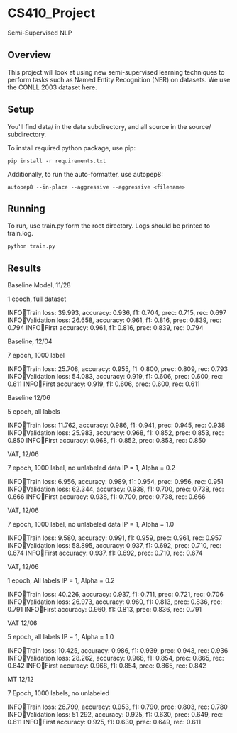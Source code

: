 # CS410_Project
Semi-Supervised NLP

## Overview

This project will look at using new semi-supervised learning techniques to perform tasks such as Named Entity Recognition (NER) on datasets. We use the CONLL 2003 dataset here.

## Setup

You'll find data/ in the data subdirectory, and all source in the source/ subdirectory.

To install required python package, use pip:

```
pip install -r requirements.txt
```

Additionally, to run the auto-formatter, use autopep8:

```
autopep8 --in-place --aggressive --aggressive <filename>
```

## Running

To run, use train.py form the root directory. Logs should be printed to train.log.

```
python train.py
```


## Results

Baseline Model, 11/28

1 epoch, full dataset

INFO:train:Train loss: 39.993, accuracy: 0.936, f1: 0.704, prec: 0.715, rec: 0.697
INFO:train:Validation loss: 26.658, accuracy: 0.961, f1: 0.816, prec: 0.839, rec: 0.794
INFO:train:First accuracy: 0.961, f1: 0.816, prec: 0.839, rec: 0.794


Baseline, 12/04

7 epoch, 1000 label

INFO:train:Train loss: 25.708, accuracy: 0.955, f1: 0.800, prec: 0.809, rec: 0.793
INFO:train:Validation loss: 54.083, accuracy: 0.919, f1: 0.606, prec: 0.600, rec: 0.611
INFO:train:First accuracy: 0.919, f1: 0.606, prec: 0.600, rec: 0.611

Baseline 12/06

5 epoch, all labels

INFO:train:Train loss: 11.762, accuracy: 0.986, f1: 0.941, prec: 0.945, rec: 0.938
INFO:train:Validation loss: 25.983, accuracy: 0.968, f1: 0.852, prec: 0.853, rec: 0.850
INFO:train:First accuracy: 0.968, f1: 0.852, prec: 0.853, rec: 0.850

VAT, 12/06

7 epoch, 1000 label, no unlabeled data
IP = 1, Alpha = 0.2

INFO:train:Train loss: 6.956, accuracy: 0.989, f1: 0.954, prec: 0.956, rec: 0.951
INFO:train:Validation loss: 62.344, accuracy: 0.938, f1: 0.700, prec: 0.738, rec: 0.666
INFO:train:First accuracy: 0.938, f1: 0.700, prec: 0.738, rec: 0.666

VAT, 12/06

7 epoch, 1000 label, no unlabeled data
IP = 1, Alpha = 1.0

INFO:train:Train loss: 9.580, accuracy: 0.991, f1: 0.959, prec: 0.961, rec: 0.957
INFO:train:Validation loss: 58.895, accuracy: 0.937, f1: 0.692, prec: 0.710, rec: 0.674
INFO:train:First accuracy: 0.937, f1: 0.692, prec: 0.710, rec: 0.674

VAT, 12/06

1 epoch, All labels
IP = 1, Alpha = 0.2

INFO:train:Train loss: 40.226, accuracy: 0.937, f1: 0.711, prec: 0.721, rec: 0.706
INFO:train:Validation loss: 26.973, accuracy: 0.960, f1: 0.813, prec: 0.836, rec: 0.791
INFO:train:First accuracy: 0.960, f1: 0.813, prec: 0.836, rec: 0.791

VAT 12/06

5 epoch, all labels
IP = 1, Alpha = 1.0

INFO:train:Train loss: 10.425, accuracy: 0.986, f1: 0.939, prec: 0.943, rec: 0.936
INFO:train:Validation loss: 28.262, accuracy: 0.968, f1: 0.854, prec: 0.865, rec: 0.842
INFO:train:First accuracy: 0.968, f1: 0.854, prec: 0.865, rec: 0.842

MT 12/12

7 Epoch, 1000 labels, no unlabeled

INFO:train:Train loss: 26.799, accuracy: 0.953, f1: 0.790, prec: 0.803, rec: 0.780
INFO:train:Validation loss: 51.292, accuracy: 0.925, f1: 0.630, prec: 0.649, rec: 0.611
INFO:train:First accuracy: 0.925, f1: 0.630, prec: 0.649, rec: 0.611
